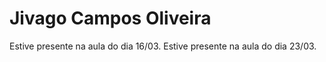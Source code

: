# Jivago Campos Oliveira

Estive presente na aula do dia 16/03.
Estive presente na aula do dia 23/03.
